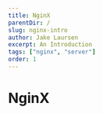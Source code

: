 ```yaml
---
title: NginX
parentDir: /
slug: nginx-intro
author: Jake Laursen
excerpt: An Introduction
tags: ["nginx", "server"]
order: 1
---
```


# NginX

